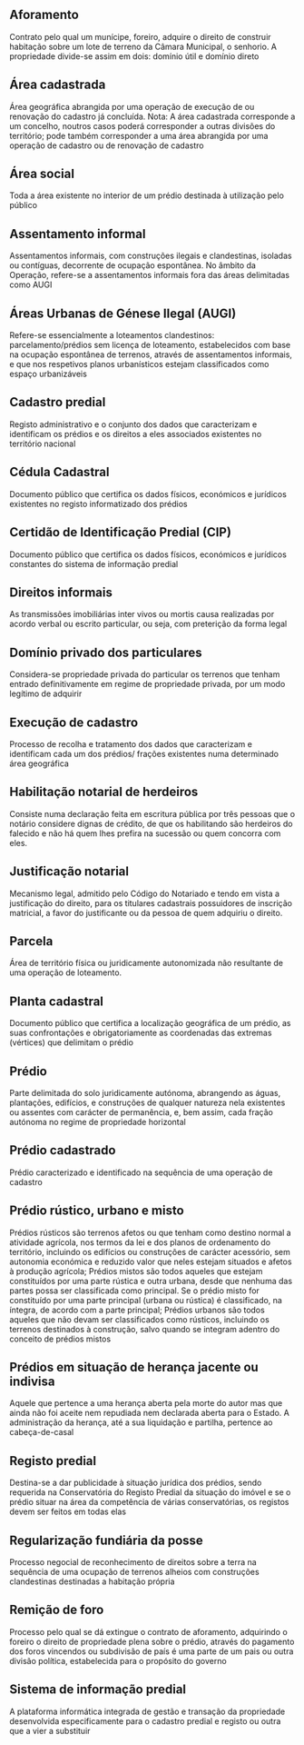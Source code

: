 ## Aforamento

Contrato pelo qual um munícipe, foreiro, adquire o direito de construir habitação sobre um lote de terreno da Câmara Municipal, o senhorio. A propriedade divide-se assim em dois: domínio útil e domínio direto

## Área cadastrada

Área geográfica abrangida por uma operação de execução de ou renovação do cadastro já concluída. Nota: A área cadastrada corresponde a um concelho, noutros casos poderá corresponder a outras divisões do território; pode também corresponder a uma área abrangida por uma operação de cadastro ou de renovação de cadastro

## Área social

Toda a área existente no interior de um prédio destinada à utilização pelo público

## Assentamento informal

Assentamentos informais, com construções ilegais e clandestinas, isoladas ou contíguas, decorrente de ocupação espontânea. No âmbito da Operação, refere-se a assentamentos informais fora das áreas delimitadas como AUGI

## Áreas Urbanas de Génese Ilegal \(AUGI\)

Refere-se essencialmente a loteamentos clandestinos: parcelamento/prédios sem licença de loteamento, estabelecidos com base na ocupação espontânea de terrenos, através de assentamentos informais, e que nos respetivos planos urbanísticos estejam classificados como espaço urbanizáveis

## Cadastro predial

Registo administrativo e o conjunto dos dados que caracterizam e identificam os prédios e os direitos a eles associados existentes no território nacional

## Cédula Cadastral

Documento público que certifica os dados físicos, económicos e jurídicos existentes no registo informatizado dos prédios

## Certidão de Identificação Predial \(CIP\)

Documento público que certifica os dados físicos, económicos e jurídicos constantes do sistema de informação predial

## Direitos informais

As transmissões imobiliárias inter vivos ou mortis causa realizadas por acordo verbal ou escrito particular, ou seja, com preterição da forma legal

## Domínio privado dos particulares

Considera-se propriedade privada do particular os terrenos que tenham entrado definitivamente em regime de propriedade privada, por um modo legítimo de adquirir

## Execução de cadastro

Processo de recolha e tratamento dos dados que caracterizam e identificam cada um dos prédios/ frações existentes numa determinado área geográfica

## Habilitação notarial de herdeiros

Consiste numa declaração feita em escritura pública por três pessoas que o notário considere dignas de crédito, de que os habilitando são herdeiros do falecido e não há quem lhes prefira na sucessão ou quem concorra com eles.

## Justificação notarial

Mecanismo legal, admitido pelo Código do Notariado e tendo em vista a justificação do direito, para os titulares cadastrais possuidores de inscrição matricial, a favor do justificante ou da pessoa de quem adquiriu o direito.

## Parcela

Área de território física ou juridicamente autonomizada não resultante de uma operação de loteamento.

## Planta cadastral

Documento público que certifica a localização geográfica de um prédio, as suas confrontações e obrigatoriamente as coordenadas das extremas \(vértices\) que delimitam o prédio

## Prédio

Parte delimitada do solo juridicamente autónoma, abrangendo as águas, plantações, edifícios, e construções de qualquer natureza nela existentes ou assentes com carácter de permanência, e, bem assim, cada fração autónoma no regime de propriedade horizontal

## Prédio cadastrado

Prédio caracterizado e identificado na sequência de uma operação de cadastro

## Prédio rústico, urbano e misto

Prédios rústicos são terrenos afetos ou que tenham como destino normal a atividade agrícola, nos termos da lei e dos planos de ordenamento do território, incluindo os edifícios ou construções de carácter acessório, sem autonomia económica e reduzido valor que neles estejam situados e afetos à produção agrícola; Prédios mistos são todos aqueles que estejam constituídos por uma parte rústica e outra urbana, desde que nenhuma das partes possa ser classificada como principal. Se o prédio misto for constituído por uma parte principal \(urbana ou rústica\) é classificado, na íntegra, de acordo com a parte principal; Prédios urbanos são todos aqueles que não devam ser classificados como rústicos, incluindo os terrenos destinados à construção, salvo quando se integram adentro do conceito de prédios mistos

## Prédios em situação de herança jacente ou indivisa

Aquele que pertence a uma herança aberta pela morte do autor mas que ainda não foi aceite nem repudiada nem declarada aberta para o Estado. A administração da herança, até a sua liquidação e partilha, pertence ao cabeça-de-casal

## Registo predial

Destina-se a dar publicidade à situação jurídica dos prédios, sendo requerida na Conservatória do Registo Predial da situação do imóvel e se o prédio situar na área da competência de várias conservatórias, os registos devem ser feitos em todas elas

## Regularização fundiária da posse

Processo negocial de reconhecimento de direitos sobre a terra na sequência de uma ocupação de terrenos alheios com construções clandestinas destinadas a habitação própria

## Remição de foro

Processo pelo qual se dá extingue o contrato de aforamento, adquirindo o foreiro o direito de propriedade plena sobre o prédio, através do pagamento dos foros vincendos ou subdivisão de país é uma parte de um pais ou outra divisão política, estabelecida para o propósito do governo

## Sistema de informação predial

A plataforma informática integrada de gestão e transação da propriedade desenvolvida especificamente para o cadastro predial e registo ou outra que a vier a substituir


